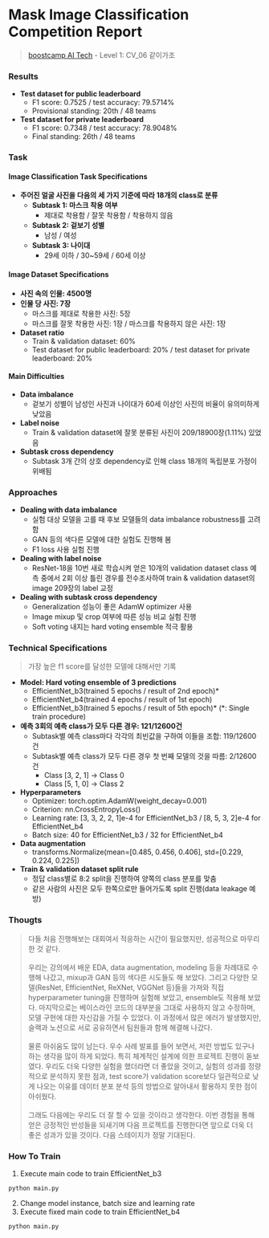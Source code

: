 # Mask Image Classification Competition Report

> [boostcamp AI Tech](https://boostcamp.connect.or.kr) - Level 1: CV_06 같이가조

### Results

  * **Test dataset for public leaderboard**
    * F1 score: 0.7525 / test accuracy: 79.5714%
    * Provisional standing: 20th / 48 teams
  * **Test dataset for private leaderboard**
    * F1 score: 0.7348 / test accuracy: 78.9048%
    * Final standing: 26th / 48 teams

### Task

#### Image Classification Task Specifications

  * **주어진 얼굴 사진을 다음의 세 가지 기준에 따라 18개의 class로 분류**
    * **Subtask 1: 마스크 착용 여부**
      * 제대로 착용함 / 잘못 착용함 / 착용하지 않음
    * **Subtask 2: 겉보기 성별**
      * 남성 / 여성
    * **Subtask 3: 나이대**
      * 29세 이하 / 30~59세 / 60세 이상

#### Image Dataset Specifications

  * **사진 속의 인물: 4500명**
  * **인물 당 사진: 7장**
    * 마스크를 제대로 착용한 사진: 5장
    * 마스크를 잘못 착용한 사진: 1장 / 마스크를 착용하지 않은 사진: 1장
  * **Dataset ratio**
    * Train & validation dataset: 60%
    * Test dataset for public leaderboard: 20% / test dataset for private leaderboard: 20%

#### Main Difficulties

  * **Data imbalance**
    * 겉보기 성별이 남성인 사진과 나이대가 60세 이상인 사진의 비율이 유의미하게 낮았음
  * **Label noise**
    * Train & validation dataset에 잘못 분류된 사진이 209/18900장(1.11%) 있었음
  * **Subtask cross dependency**
    * Subtask 3개 간의 상호 dependency로 인해 class 18개의 독립분포 가정이 위배됨

### Approaches

  * **Dealing with data imbalance**
    * 실험 대상 모델을 고를 때 후보 모델들의 data imbalance robustness를 고려함
    * GAN 등의 색다른 모델에 대한 실험도 진행해 봄
    * F1 loss 사용 실험 진행
  * **Dealing with label noise**
    * ResNet-18을 10번 새로 학습시켜 얻은 10개의 validation dataset class 예측 중에서 2회 이상 틀린 경우를 전수조사하여 train & validation dataset의 image 209장의 label 교정
  * **Dealing with subtask cross dependency**
    * Generalization 성능이 좋은 AdamW optimizer 사용
    * Image mixup 및 crop 여부에 따른 성능 비교 실험 진행
    * Soft voting 내지는 hard voting ensemble 적극 활용

### Technical Specifications

> 가장 높은 f1 score를 달성한 모델에 대해서만 기록

  * **Model: Hard voting ensemble of 3 predictions**
    * EfficientNet_b3(trained 5 epochs / result of 2nd epoch)*
    * EfficientNet_b4(trained 4 epochs / result of 1st epoch)
    * EfficientNet_b3(trained 5 epochs / result of 5th epoch)* (\*: Single train procedure)
  * **예측 3회의 예측 class가 모두 다른 경우: 121/12600건**
    * Subtask별 예측 class마다 각각의 최빈값을 구하여 이들을 조합: 119/12600건
    * Subtask별 예측 class가 모두 다른 경우 첫 번째 모델의 것을 따름: 2/12600건
      * Class [3, 2, 1] -> Class 0
      * Class [5, 1, 0] -> Class 2
  * **Hyperparameters**
    * Optimizer: torch.optim.AdamW(weight_decay=0.001)
    * Criterion: nn.CrossEntropyLoss()
    * Learning rate: [3, 3, 2, 2, 1]e-4 for EfficientNet_b3 / [8, 5, 3, 2]e-4 for EfficientNet_b4
    * Batch size: 40 for EfficientNet_b3 / 32 for EfficientNet_b4
  * **Data augmentation**
    * transforms.Normalize(mean=[0.485, 0.456, 0.406], std=[0.229, 0.224, 0.225])
  * **Train & validation dataset split rule**
    * 정답 class별로 8:2 split을 진행하여 양쪽의 class 분포를 맞춤
    * 같은 사람의 사진은 모두 한쪽으로만 들어가도록 split 진행(data leakage 예방)

### Thougts

> 다들 처음 진행해보는 대회여서 적응하는 시간이 필요했지만, 성공적으로 마무리한 것 같다. <br><br>
> 우리는 강의에서 배운 EDA, data augmentation, modeling 등을 차례대로 수행해 나갔고, mixup과 GAN 등의 색다른 시도들도 해 보았다. 그리고 다양한 모델(ResNet, EfficientNet, ReXNet, VGGNet 등)들을 가져와 직접 hyperparameter tuning을 진행하며 실험해 보았고, ensemble도 적용해 보았다. 마지막으로는 베이스라인 코드의 대부분을 그대로 사용하지 않고 수정하며, 모델 구현에 대한 자신감을 가질 수 있었다. 이 과정에서 많은 에러가 발생했지만, 슬랙과 노션으로 서로 공유하면서 팀원들과 함께 해결해 나갔다. <br><br>
> 물론 아쉬움도 많이 남는다. 우수 사례 발표를 들어 보면서, 저런 방법도 있구나 하는 생각을 많이 하게 되었다. 특히 체계적인 설계에 의한 프로젝트 진행이 돋보였다. 우리도 더욱 다양한 실험을 했더라면 더 좋았을 것이고, 실험의 성과를 정량적으로 분석하지 못한 점과, test score가 validation score보다 일관적으로 낮게 나오는 이유를 데이터 분포 분석 등의 방법으로 알아내서 활용하지 못한 점이 아쉬웠다. <br><br>
> 그래도 다음에는 우리도 더 잘 할 수 있을 것이라고 생각한다. 이번 경험을 통해 얻은 긍정적인 반성들을 되새기며 다음 프로젝트를 진행한다면 앞으로 더욱 더 좋은 성과가 있을 것이다. 다음 스테이지가 정말 기대된다.

### How To Train

1. Execute main code to train EfficientNet_b3

```shell
python main.py
```

2. Change model instance, batch size and learning rate
3. Execute fixed main code to train EfficientNet_b4

```shell
python main.py
```
